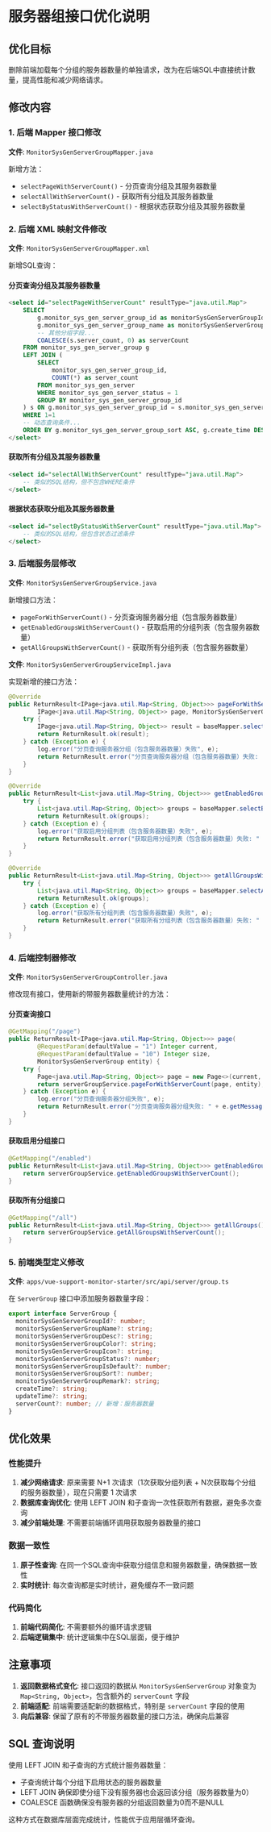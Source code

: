 # 服务器组接口优化说明

## 优化目标

删除前端加载每个分组的服务器数量的单独请求，改为在后端SQL中直接统计数量，提高性能和减少网络请求。

## 修改内容

### 1. 后端 Mapper 接口修改

**文件**: `MonitorSysGenServerGroupMapper.java`

新增方法：
- `selectPageWithServerCount()` - 分页查询分组及其服务器数量
- `selectAllWithServerCount()` - 获取所有分组及其服务器数量  
- `selectByStatusWithServerCount()` - 根据状态获取分组及其服务器数量

### 2. 后端 XML 映射文件修改

**文件**: `MonitorSysGenServerGroupMapper.xml`

新增SQL查询：

#### 分页查询分组及其服务器数量
```sql
<select id="selectPageWithServerCount" resultType="java.util.Map">
    SELECT 
        g.monitor_sys_gen_server_group_id as monitorSysGenServerGroupId,
        g.monitor_sys_gen_server_group_name as monitorSysGenServerGroupName,
        -- 其他分组字段...
        COALESCE(s.server_count, 0) as serverCount
    FROM monitor_sys_gen_server_group g
    LEFT JOIN (
        SELECT 
            monitor_sys_gen_server_group_id,
            COUNT(*) as server_count
        FROM monitor_sys_gen_server
        WHERE monitor_sys_gen_server_status = 1
        GROUP BY monitor_sys_gen_server_group_id
    ) s ON g.monitor_sys_gen_server_group_id = s.monitor_sys_gen_server_group_id
    WHERE 1=1
    -- 动态查询条件...
    ORDER BY g.monitor_sys_gen_server_group_sort ASC, g.create_time DESC
</select>
```

#### 获取所有分组及其服务器数量
```sql
<select id="selectAllWithServerCount" resultType="java.util.Map">
    -- 类似的SQL结构，但不包含WHERE条件
</select>
```

#### 根据状态获取分组及其服务器数量
```sql
<select id="selectByStatusWithServerCount" resultType="java.util.Map">
    -- 类似的SQL结构，但包含状态过滤条件
</select>
```

### 3. 后端服务层修改

**文件**: `MonitorSysGenServerGroupService.java`

新增接口方法：
- `pageForWithServerCount()` - 分页查询服务器分组（包含服务器数量）
- `getEnabledGroupsWithServerCount()` - 获取启用的分组列表（包含服务器数量）
- `getAllGroupsWithServerCount()` - 获取所有分组列表（包含服务器数量）

**文件**: `MonitorSysGenServerGroupServiceImpl.java`

实现新增的接口方法：

```java
@Override
public ReturnResult<IPage<java.util.Map<String, Object>>> pageForWithServerCount(
        IPage<java.util.Map<String, Object>> page, MonitorSysGenServerGroup entity) {
    try {
        IPage<java.util.Map<String, Object>> result = baseMapper.selectPageWithServerCount(page, entity);
        return ReturnResult.ok(result);
    } catch (Exception e) {
        log.error("分页查询服务器分组（包含服务器数量）失败", e);
        return ReturnResult.error("分页查询服务器分组（包含服务器数量）失败: " + e.getMessage());
    }
}

@Override
public ReturnResult<List<java.util.Map<String, Object>>> getEnabledGroupsWithServerCount() {
    try {
        List<java.util.Map<String, Object>> groups = baseMapper.selectByStatusWithServerCount(1);
        return ReturnResult.ok(groups);
    } catch (Exception e) {
        log.error("获取启用分组列表（包含服务器数量）失败", e);
        return ReturnResult.error("获取启用分组列表（包含服务器数量）失败: " + e.getMessage());
    }
}

@Override
public ReturnResult<List<java.util.Map<String, Object>>> getAllGroupsWithServerCount() {
    try {
        List<java.util.Map<String, Object>> groups = baseMapper.selectAllWithServerCount();
        return ReturnResult.ok(groups);
    } catch (Exception e) {
        log.error("获取所有分组列表（包含服务器数量）失败", e);
        return ReturnResult.error("获取所有分组列表（包含服务器数量）失败: " + e.getMessage());
    }
}
```

### 4. 后端控制器修改

**文件**: `MonitorSysGenServerGroupController.java`

修改现有接口，使用新的带服务器数量统计的方法：

#### 分页查询接口
```java
@GetMapping("/page")
public ReturnResult<IPage<java.util.Map<String, Object>>> page(
        @RequestParam(defaultValue = "1") Integer current,
        @RequestParam(defaultValue = "10") Integer size,
        MonitorSysGenServerGroup entity) {
    try {
        Page<java.util.Map<String, Object>> page = new Page<>(current, size);
        return serverGroupService.pageForWithServerCount(page, entity);
    } catch (Exception e) {
        log.error("分页查询服务器分组失败", e);
        return ReturnResult.error("分页查询服务器分组失败: " + e.getMessage());
    }
}
```

#### 获取启用分组接口
```java
@GetMapping("/enabled")
public ReturnResult<List<java.util.Map<String, Object>>> getEnabledGroups() {
    return serverGroupService.getEnabledGroupsWithServerCount();
}
```

#### 获取所有分组接口
```java
@GetMapping("/all")
public ReturnResult<List<java.util.Map<String, Object>>> getAllGroups() {
    return serverGroupService.getAllGroupsWithServerCount();
}
```

### 5. 前端类型定义修改

**文件**: `apps/vue-support-monitor-starter/src/api/server/group.ts`

在 `ServerGroup` 接口中添加服务器数量字段：

```typescript
export interface ServerGroup {
  monitorSysGenServerGroupId?: number;
  monitorSysGenServerGroupName?: string;
  monitorSysGenServerGroupDesc?: string;
  monitorSysGenServerGroupColor?: string;
  monitorSysGenServerGroupIcon?: string;
  monitorSysGenServerGroupStatus?: number;
  monitorSysGenServerGroupIsDefault?: number;
  monitorSysGenServerGroupSort?: number;
  monitorSysGenServerGroupRemark?: string;
  createTime?: string;
  updateTime?: string;
  serverCount?: number; // 新增：服务器数量
}
```

## 优化效果

### 性能提升
1. **减少网络请求**: 原来需要 N+1 次请求（1次获取分组列表 + N次获取每个分组的服务器数量），现在只需要 1 次请求
2. **数据库查询优化**: 使用 LEFT JOIN 和子查询一次性获取所有数据，避免多次查询
3. **减少前端处理**: 不需要前端循环调用获取服务器数量的接口

### 数据一致性
1. **原子性查询**: 在同一个SQL查询中获取分组信息和服务器数量，确保数据一致性
2. **实时统计**: 每次查询都是实时统计，避免缓存不一致问题

### 代码简化
1. **前端代码简化**: 不需要额外的循环请求逻辑
2. **后端逻辑集中**: 统计逻辑集中在SQL层面，便于维护

## 注意事项

1. **返回数据格式变化**: 接口返回的数据从 `MonitorSysGenServerGroup` 对象变为 `Map<String, Object>`，包含额外的 `serverCount` 字段
2. **前端适配**: 前端需要适配新的数据格式，特别是 `serverCount` 字段的使用
3. **向后兼容**: 保留了原有的不带服务器数量的接口方法，确保向后兼容

## SQL 查询说明

使用 LEFT JOIN 和子查询的方式统计服务器数量：
- 子查询统计每个分组下启用状态的服务器数量
- LEFT JOIN 确保即使分组下没有服务器也会返回该分组（服务器数量为0）
- COALESCE 函数确保没有服务器的分组返回数量为0而不是NULL

这种方式在数据库层面完成统计，性能优于应用层循环查询。
